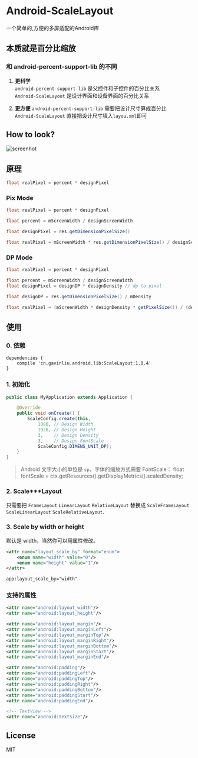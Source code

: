 # Android-ScaleLayout

一个简单的,方便的多屏适配的Android库

## 本质就是百分比缩放

### 和 android-percent-support-lib 的不同

1. **更科学**      
    ``android-percent-support-lib`` 是父控件和子控件的百分比关系      
    ``Android-ScaleLayout`` 是设计界面和设备界面的百分比关系      

2. **更方便**
    ``android-percent-support-lib`` 需要把设计尺寸算成百分比      
    ``Android-ScaleLayout`` 直接把设计尺寸填入``layou.xml``即可      


## How to look?

![screenhot](/screenhot.png)


## 原理

```java
float realPixel = percent * designPixel
```

### Pix Mode

```java
float realPixel = percent * designPixel

float percent = mScreenWidth / designScreenWidth

float designPixel = res.getDimensionPixelSize()
```
```java
float realPixel = mScreenWidth * res.getDimensionPixelSize() / designScreenWidth
```

### DP Mode
```java
float realPixel = percent * designPixel

float percent = mScreenWidth / designScreenWidth
float designPixel = designDP * designDensity // dp to pixel

float designDP = res.getDimensionPixelSize() / mDensity
```
```java
float realPixel = (mScreenWidth * designDensity * getPixelSize()) / (designScreenWidth * mDensity)
```

## 使用

### 0. 依赖

```
dependencies {
    compile 'cn.gavinliu.android.lib:ScaleLayout:1.0.4'
}
```

### 1. 初始化

```java
public class MyApplication extends Application {

    @Override
    public void onCreate() {
        ScaleConfig.create(this,
            1080, // Design Width
            1920, // Design Height
            3,    // Design Density
            3,    // Design FontScale
            ScaleConfig.DIMENS_UNIT_DP);
    }
}
```

> Android 文字大小的单位是 ``sp``，字体的缩放方式需要 FontScale：
> float fontScale = ctx.getResources().getDisplayMetrics().scaledDensity;

### 2. Scale***Layout

只需要把 ``FrameLayout`` ``LinearLayout`` ``RelativeLayout`` 替换成 ``ScaleFrameLayout`` ``ScaleLinearLayout`` ``ScaleRelativeLayout``.

### 3. Scale by width or height

默认是 width，当然你可以用属性修改。

```xml
<attr name="layout_scale_by" format="enum">
    <enum name="width" value="0"/>
    <enum name="height" value="1"/>
</attr>
```
```xml
app:layout_scale_by="width"
```

### 支持的属性

```xml
<attr name="android:layout_width"/>
<attr name="android:layout_height"/>

<attr name="android:layout_margin"/>
<attr name="android:layout_marginLeft"/>
<attr name="android:layout_marginTop"/>
<attr name="android:layout_marginRight"/>
<attr name="android:layout_marginBottom"/>
<attr name="android:layout_marginStart"/>
<attr name="android:layout_marginEnd"/>

<attr name="android:padding"/>
<attr name="android:paddingLeft"/>
<attr name="android:paddingTop"/>
<attr name="android:paddingRight"/>
<attr name="android:paddingBottom"/>
<attr name="android:paddingStart"/>
<attr name="android:paddingEnd"/>

<!-- TextView -->
<attr name="android:textSize"/>
```

## License

MIT
